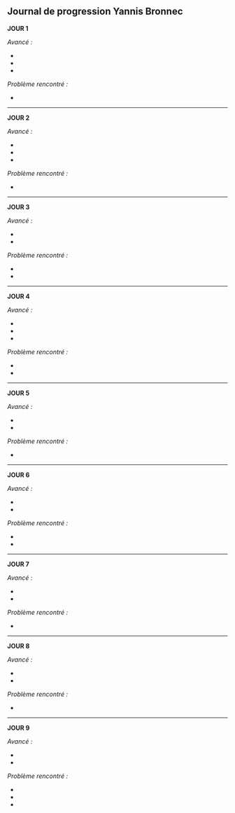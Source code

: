 ## Journal de progression Yannis Bronnec

**JOUR 1**

_Avancé :_

- 
- 
- 

_Problème rencontré :_

- 

_____________________________________________________________________________________________________________________________________________________________

**JOUR 2**

_Avancé :_

- 
- 
- 

_Problème rencontré :_

- 

_____________________________________________________________________________________________________________________________________________________________

**JOUR 3**

_Avancé :_

- 
- 

_Problème rencontré :_

- 
- 

_____________________________________________________________________________________________________________________________________________________________

**JOUR 4**

_Avancé :_

- 
- 
- 

_Problème rencontré :_

- 
- 

_____________________________________________________________________________________________________________________________________________________________

**JOUR 5**

_Avancé :_

- 
- 

_Problème rencontré :_

- 
_____________________________________________________________________________________________________________________________________________________________

**JOUR 6**

_Avancé :_

- 
- 

_Problème rencontré :_

- 
- 

_____________________________________________________________________________________________________________________________________________________________

**JOUR 7**

_Avancé :_

-
-

_Problème rencontré :_

- 
_____________________________________________________________________________________________________________________________________________________________

**JOUR 8**

_Avancé :_

- 
- 

_Problème rencontré :_

- 

_____________________________________________________________________________________________________________________________________________________________

**JOUR 9**

_Avancé :_

- 
- 

_Problème rencontré :_

-
-
-
